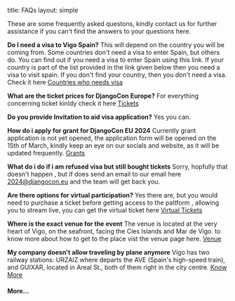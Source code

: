 title: FAQs
layout: simple

These are some frequently asked questons, kindly contact us for further assistance if you can't find the answers to your questions here.

**Do I need a visa to Vigo Spain?**
This will depend on the country you will be coming from. Some countries don't need a visa to enter Spain, but others do. You can find out if you need a visa to enter Spain using this link. If your country is part of the list provided in the link given below then you need a visa to visit spain. If you don't find your country, then you don't need a visa. Check it here [Countries who needs visa ](https://www.schengenvisainfo.com/who-needs-schengen-visa/)

**What are the ticket prices for DjangoCon Europe?**
For everything concerning ticket kinldy check it here [Tickets](https://pretix.evolutio.pt/evolutio/djceu2024/)

**Do you provide Invitation to aid visa application?**
Yes you can.

**How do i apply for grant for DjangoCon EU 2024**
Currently grant application is not yet opened, the application form will be opened on the 15th of March, kindly keep an eye on our socials and website, as it will be updated frequently. [Grants](https://2024.djangocon.eu/information/grants/)

**What do i do if i am refused visa but still bought tickets**
Sorry, hopfully that doesn't happen , but if does send an email to our email here [2024@djangocon.eu](mailto:2024@djangocon.eu)
and the team will get back you.

**Are there options for virtual participation?**
Yes there are, but you would need to purchase a ticket before getting access to the paltform , allowing you to stream live, you can
get the virtual ticket here [Virtual Tickets](https://pretix.evolutio.pt/evolutio/djceu2024/)

**Where is the exact venue for the event**
The venue is located at the very heart of Vigo, on the seafront, facing the Cíes Islands and Mar de Vigo.
to know more about how to get to the place vist the venue page here. [Venue](https://2024.djangocon.eu/information/venue/)

**My company doesn't allow traveling by plane anymore**
Vigo has two railway stations: URZAIZ where departs the AVE (Spain's high-speed train), and GUIXAR, located in Areal St., both of them right in the city centre. [Know More](https://2024.djangocon.eu/information/vigo/)

#### More...

<!-- **Can the organizers assist with visa applications for international attendees?**

**What are the accommodation and travel options near the conference venue?**

**Are there any specific COVID-19 guidelines for attendees?**

**Will there be networking opportunities and social events at the conference?** -->

